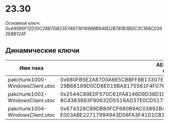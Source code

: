 # 23.30

###### Основной ключ: 0xA9580F12D10C28B7DB2357487361698BB946D2B781B3BDC3C168C0262EBB124F

## Динамические ключи

| Имя пака                            | AES Ключ</br>GUID                                                       										| HiRes Текстуры |
|---------------------------------|---------------------------------------------------------------------------------------------------------|-------------------|
| pakchunk1000-WindowsClient.utoc | 0x680FB5E2A8700A6E5CBBFF8B13307EB4B959B5C7205FB1F7376E4ACB8D4C7B7B</br>29B68199D0CD6E019BA8175561F4F076 | ❌                 |
| pakchunk1002-WindowsClient.utoc | 0x2544C89EDF570C61FA8146D9D38D1DE29B4946CBA1369A4828A230F88898A3C9</br>8C4383893F90632D5516AD37E0CD5173 | ✔️                 |
| pakchunk1004-WindowsClient.utoc | 0x674328C89DB80FCF680B9AC03892B4F63A39FD32D5DF4CF67FE2300DE27FE064</br>E003ABE22717994943D06FA3F41D1CB1 | ✔️                 |
